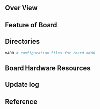## Over View

## Feature of Board

## Directories

```sh
m400 # configuration files for board m400
```

## Board Hardware Resources

## Update log

## Reference
